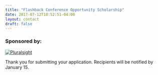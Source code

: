 ```yaml
---
title: "Flashback Conference Opportunity Scholarship"
date: 2017-07-12T18:52:51-04:00
layout: contact
draft: false
---
```


### Sponsored by:

[![Pluralsight](/img/banners/Pluralsight_logo.png)](https://www.pluralsight.com)

Thank you for submitting your application.  Recipients will be notified by January 15.<br style="clear:both;">
